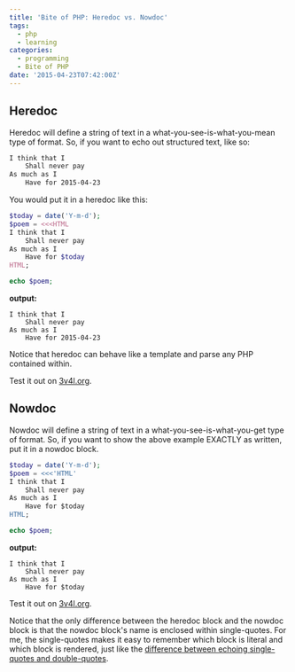 ```yaml
---
title: 'Bite of PHP: Heredoc vs. Nowdoc'
tags:
  - php
  - learning
categories:
  - programming
  - Bite of PHP
date: '2015-04-23T07:42:00Z'
---
```


## Heredoc

Heredoc will define a string of text in a what-you-see-is-what-you-mean type
of format. So, if you want to echo out structured text, like so:

```html
I think that I
    Shall never pay
As much as I
    Have for 2015-04-23
```

You would put it in a heredoc like this:

```php
$today = date('Y-m-d');
$poem = <<<HTML
I think that I
    Shall never pay
As much as I
    Have for $today
HTML;

echo $poem;
```

**output:**

```
I think that I
    Shall never pay
As much as I
    Have for 2015-04-23
```

Notice that heredoc can behave like a template and parse any PHP contained within.

Test it out on [3v4l.org](http://3v4l.org/GZl9Z).

## Nowdoc

Nowdoc will define a string of text in a what-you-see-is-what-you-get type of format. So, if you want to show the above example EXACTLY as written, put it in a nowdoc block.

```php
$today = date('Y-m-d');
$poem = <<<'HTML'
I think that I
    Shall never pay
As much as I
    Have for $today
HTML;

echo $poem;
```

**output:**

```
I think that I
    Shall never pay
As much as I
    Have for $today
```

Test it out on [3v4l.org](http://3v4l.org/H1YjU).

Notice that the only difference between the heredoc block and the nowdoc block is that the nowdoc block's name is enclosed within single-quotes. For me, the single-quotes makes it easy to remember which block is literal and which block is rendered, just like the [difference between echoing single-quotes and double-quotes](/blog/2015/03/04/double-vs-single-quote-echo/).
